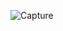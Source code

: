 ![Capture](https://user-images.githubusercontent.com/33928040/83335727-56b5bb00-a2cc-11ea-99f3-642fbbe416fd.JPG)
